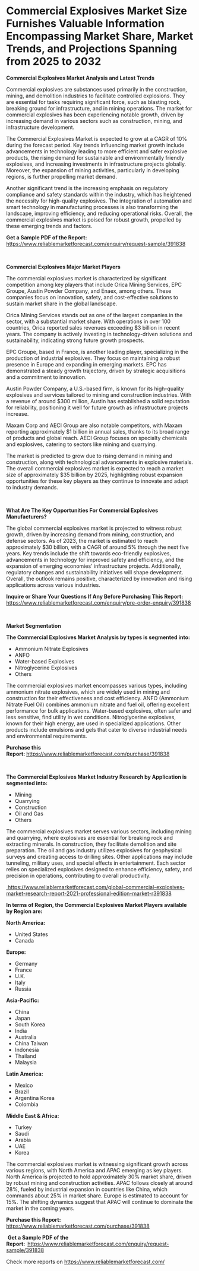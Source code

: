 <p><h1>Commercial Explosives Market Size Furnishes Valuable Information Encompassing Market Share, Market Trends, and Projections Spanning from 2025 to 2032</h1></p><p><strong>Commercial Explosives Market Analysis and Latest Trends</strong></p>
<p><p>Commercial explosives are substances used primarily in the construction, mining, and demolition industries to facilitate controlled explosions. They are essential for tasks requiring significant force, such as blasting rock, breaking ground for infrastructure, and in mining operations. The market for commercial explosives has been experiencing notable growth, driven by increasing demand in various sectors such as construction, mining, and infrastructure development.</p><p>The Commercial Explosives Market is expected to grow at a CAGR of 10% during the forecast period. Key trends influencing market growth include advancements in technology leading to more efficient and safer explosive products, the rising demand for sustainable and environmentally friendly explosives, and increasing investments in infrastructure projects globally. Moreover, the expansion of mining activities, particularly in developing regions, is further propelling market demand.</p><p>Another significant trend is the increasing emphasis on regulatory compliance and safety standards within the industry, which has heightened the necessity for high-quality explosives. The integration of automation and smart technology in manufacturing processes is also transforming the landscape, improving efficiency, and reducing operational risks. Overall, the commercial explosives market is poised for robust growth, propelled by these emerging trends and factors.</p></p>
<p><strong>Get a Sample PDF of the Report:&nbsp;</strong> <a href="https://www.reliablemarketforecast.com/enquiry/request-sample/391838?utm_campaign=2950&utm_medium=2&utm_source=Github&utm_content=ia&utm_term=29032025&utm_id=commercial-explosives">https://www.reliablemarketforecast.com/enquiry/request-sample/391838</a></p>
<p>&nbsp;</p>
<p><strong>Commercial Explosives Major Market Players</strong></p>
<p><p>The commercial explosives market is characterized by significant competition among key players that include Orica Mining Services, EPC Groupe, Austin Powder Company, and Enaex, among others. These companies focus on innovation, safety, and cost-effective solutions to sustain market share in the global landscape.</p><p>Orica Mining Services stands out as one of the largest companies in the sector, with a substantial market share. With operations in over 100 countries, Orica reported sales revenues exceeding $3 billion in recent years. The company is actively investing in technology-driven solutions and sustainability, indicating strong future growth prospects.</p><p>EPC Groupe, based in France, is another leading player, specializing in the production of industrial explosives. They focus on maintaining a robust presence in Europe and expanding in emerging markets. EPC has demonstrated a steady growth trajectory, driven by strategic acquisitions and a commitment to innovation.</p><p>Austin Powder Company, a U.S.-based firm, is known for its high-quality explosives and services tailored to mining and construction industries. With a revenue of around $300 million, Austin has established a solid reputation for reliability, positioning it well for future growth as infrastructure projects increase.</p><p>Maxam Corp and AECI Group are also notable competitors, with Maxam reporting approximately $1 billion in annual sales, thanks to its broad range of products and global reach. AECI Group focuses on specialty chemicals and explosives, catering to sectors like mining and quarrying.</p><p>The market is predicted to grow due to rising demand in mining and construction, along with technological advancements in explosive materials. The overall commercial explosives market is expected to reach a market size of approximately $35 billion by 2025, highlighting robust expansion opportunities for these key players as they continue to innovate and adapt to industry demands.</p></p>
<p>&nbsp;</p>
<p><strong>What Are The Key Opportunities For Commercial Explosives Manufacturers?</strong></p>
<p><p>The global commercial explosives market is projected to witness robust growth, driven by increasing demand from mining, construction, and defense sectors. As of 2023, the market is estimated to reach approximately $30 billion, with a CAGR of around 5% through the next five years. Key trends include the shift towards eco-friendly explosives, advancements in technology for improved safety and efficiency, and the expansion of emerging economies' infrastructure projects. Additionally, regulatory changes and sustainability initiatives will shape development. Overall, the outlook remains positive, characterized by innovation and rising applications across various industries.</p></p>
<p><strong>Inquire or Share Your Questions If Any Before Purchasing This Report:</strong> <a href="https://www.reliablemarketforecast.com/enquiry/pre-order-enquiry/391838?utm_campaign=2950&utm_medium=2&utm_source=Github&utm_content=ia&utm_term=29032025&utm_id=commercial-explosives">https://www.reliablemarketforecast.com/enquiry/pre-order-enquiry/391838</a></p>
<p>&nbsp;</p>
<p><strong>Market Segmentation</strong></p>
<p><strong>The Commercial Explosives Market Analysis by types is segmented into:</strong></p>
<p><ul><li>Ammonium Nitrate Explosives</li><li>ANFO</li><li>Water-based Explosives</li><li>Nitroglycerine Explosives</li><li>Others</li></ul></p>
<p><p>The commercial explosives market encompasses various types, including ammonium nitrate explosives, which are widely used in mining and construction for their effectiveness and cost efficiency. ANFO (Ammonium Nitrate Fuel Oil) combines ammonium nitrate and fuel oil, offering excellent performance for bulk applications. Water-based explosives, often safer and less sensitive, find utility in wet conditions. Nitroglycerine explosives, known for their high energy, are used in specialized applications. Other products include emulsions and gels that cater to diverse industrial needs and environmental requirements.</p></p>
<p><strong>Purchase this Report:&nbsp;</strong><a href="https://www.reliablemarketforecast.com/purchase/391838?utm_campaign=2950&utm_medium=2&utm_source=Github&utm_content=ia&utm_term=29032025&utm_id=commercial-explosives">https://www.reliablemarketforecast.com/purchase/391838</a></p>
<p>&nbsp;</p>
<p><strong>The Commercial Explosives Market Industry Research by Application is segmented into:</strong></p>
<p><ul><li>Mining</li><li>Quarrying</li><li>Construction</li><li>Oil and Gas</li><li>Others</li></ul></p>
<p><p>The commercial explosives market serves various sectors, including mining and quarrying, where explosives are essential for breaking rock and extracting minerals. In construction, they facilitate demolition and site preparation. The oil and gas industry utilizes explosives for geophysical surveys and creating access to drilling sites. Other applications may include tunneling, military uses, and special effects in entertainment. Each sector relies on specialized explosives designed to enhance efficiency, safety, and precision in operations, contributing to overall productivity.</p></p>
<p><a href="https://www.reliablemarketforecast.com/global-commercial-explosives-market-research-report-2021-professional-edition-market-r391838?utm_campaign=2950&utm_medium=2&utm_source=Github&utm_content=ia&utm_term=29032025&utm_id=commercial-explosives">&nbsp;https://www.reliablemarketforecast.com/global-commercial-explosives-market-research-report-2021-professional-edition-market-r391838</a></p>
<p><strong>In terms of Region, the Commercial Explosives Market Players available by Region are:</strong></p>
<p>
    <p> <strong> North America: </strong>
        <ul>
            <li>United States</li>
            <li>Canada</li>
        </ul>
        </p> 
    <p> <strong> Europe: </strong>
        <ul>
            <li>Germany</li>
            <li>France</li>
            <li>U.K.</li>
            <li>Italy</li>
            <li>Russia</li>
        </ul>
        </p> 
    <p> <strong> Asia-Pacific: </strong>
        <ul>
            <li>China</li>
            <li>Japan</li>
            <li>South Korea</li>
            <li>India</li>
            <li>Australia</li>
            <li>China Taiwan</li>
            <li>Indonesia</li>
            <li>Thailand</li>
            <li>Malaysia</li>
        </ul>
        </p> 
    <p> <strong> Latin America: </strong>
        <ul>
            <li>Mexico</li>
            <li>Brazil</li>
            <li>Argentina Korea</li>
            <li>Colombia</li>
        </ul>
        </p> 
    <p> <strong> Middle East & Africa: </strong>
        <ul>
            <li>Turkey</li>
            <li>Saudi</li>
            <li>Arabia</li>
            <li>UAE</li>
            <li>Korea</li>
        </ul>
    </p>
    </p>
<p><p>The commercial explosives market is witnessing significant growth across various regions, with North America and APAC emerging as key players. North America is projected to hold approximately 30% market share, driven by robust mining and construction activities. APAC follows closely at around 28%, fueled by industrial expansion in countries like China, which commands about 25% in market share. Europe is estimated to account for 15%. The shifting dynamics suggest that APAC will continue to dominate the market in the coming years.</p></p>
<p><strong>Purchase this Report: </strong><a href="https://www.reliablemarketforecast.com/purchase/391838?utm_campaign=2950&utm_medium=2&utm_source=Github&utm_content=ia&utm_term=29032025&utm_id=commercial-explosives">https://www.reliablemarketforecast.com/purchase/391838</a></p>
<p>&nbsp;<strong>Get a Sample PDF of the Report:&nbsp;&nbsp;</strong><a href="https://www.reliablemarketforecast.com/enquiry/request-sample/391838?utm_campaign=2950&utm_medium=2&utm_source=Github&utm_content=ia&utm_term=29032025&utm_id=commercial-explosives">https://www.reliablemarketforecast.com/enquiry/request-sample/391838</a></p>
<p><strong></strong></p>
<p>Check more reports on <a href="https://www.reliablemarketforecast.com/?utm_campaign=2950&utm_medium=2&utm_source=Github&utm_content=ia&utm_term=29032025&utm_id=commercial-explosives">https://www.reliablemarketforecast.com/</a></p>